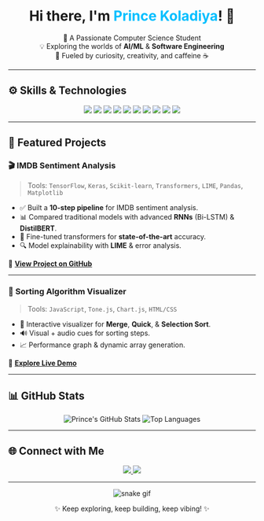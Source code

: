 <!-- Profile README starts here -->

<h1 align="center">Hi there, I'm <span style="color:#00bfff;">Prince Koladiya</span>! 👋</h1>

<p align="center">
🌟 A Passionate Computer Science Student<br>
💡 Exploring the worlds of <strong>AI/ML</strong> & <strong>Software Engineering</strong><br>
🚀 Fueled by curiosity, creativity, and caffeine ☕
</p>

---

## ⚙️ Skills & Technologies

<p align="center">
  <img src="https://img.shields.io/badge/Python-3776AB?style=for-the-badge&logo=python&logoColor=white" />
  <img src="https://img.shields.io/badge/JavaScript-F7DF1E?style=for-the-badge&logo=javascript&logoColor=black" />
  <img src="https://img.shields.io/badge/TensorFlow-FF6F00?style=for-the-badge&logo=tensorflow&logoColor=white" />
  <img src="https://img.shields.io/badge/Keras-D00000?style=for-the-badge&logo=keras&logoColor=white" />
  <img src="https://img.shields.io/badge/PyTorch-EE4C2C?style=for-the-badge&logo=pytorch&logoColor=white" />
  <img src="https://img.shields.io/badge/Flask-000000?style=for-the-badge&logo=flask&logoColor=white" />
  <img src="https://img.shields.io/badge/HTML5-E34F26?style=for-the-badge&logo=html5&logoColor=white" />
  <img src="https://img.shields.io/badge/CSS3-1572B6?style=for-the-badge&logo=css3&logoColor=white" />
  <img src="https://img.shields.io/badge/Supabase-3ECF8E?style=for-the-badge&logo=supabase&logoColor=white" />
  <img src="https://img.shields.io/badge/Git-F05032?style=for-the-badge&logo=git&logoColor=white" />
</p>

---

## 🌟 Featured Projects

### 🎬 IMDB Sentiment Analysis
> Tools: `TensorFlow`, `Keras`, `Scikit-learn`, `Transformers`, `LIME`, `Pandas`, `Matplotlib`

- ✅ Built a **10-step pipeline** for IMDB sentiment analysis.
- 📊 Compared traditional models with advanced **RNNs** (Bi-LSTM) & **DistilBERT**.
- 🧠 Fine-tuned transformers for **state-of-the-art** accuracy.
- 🔍 Model explainability with **LIME** & error analysis.

🔗 **[View Project on GitHub](https://github.com/Prince-Koladiya09/Movie_sentiment_analysis)**

---

### 🔢 Sorting Algorithm Visualizer
> Tools: `JavaScript`, `Tone.js`, `Chart.js`, `HTML/CSS`

- 🎨 Interactive visualizer for **Merge**, **Quick**, & **Selection Sort**.
- 🔊 Visual + audio cues for sorting steps.
- 📈 Performance graph & dynamic array generation.

🚀 **[Explore Live Demo](https://sortexplorer.netlify.app/)**

---

## 📊 GitHub Stats

<p align="center">
  <img src="https://github-readme-stats.vercel.app/api?username=Prince-Koladiya09&show_icons=true&theme=radical&count_private=true" alt="Prince's GitHub Stats" />
  <img src="https://github-readme-stats.vercel.app/api/top-langs/?username=Prince-Koladiya09&layout=compact&theme=radical" alt="Top Languages" />
</p>

---

## 🌐 Connect with Me

<p align="center">
  <a href="https://linkedin.com/in/prince-koladiya-47782727a" target="_blank">
    <img src="https://img.shields.io/badge/LinkedIn-0077B5?style=for-the-badge&logo=linkedin&logoColor=white"/>
  </a>
  <a href="https://github.com/Prince-Koladiya09" target="_blank">
    <img src="https://img.shields.io/badge/GitHub-100000?style=for-the-badge&logo=github&logoColor=white"/>
  </a>
</p>

---

<!-- Add subtle animated background using SVG (for GitHub Profile READMEs) -->
<p align="center">
  <img src="https://raw.githubusercontent.com/Prince-Koladiya09/Prince-Koladiya09/output/github-contribution-grid-snake.svg" alt="snake gif" style="max-width: 100%;"/>
</p>

<p align="center">✨ Keep exploring, keep building, keep vibing! ✨</p>

<!-- Profile README ends here -->
